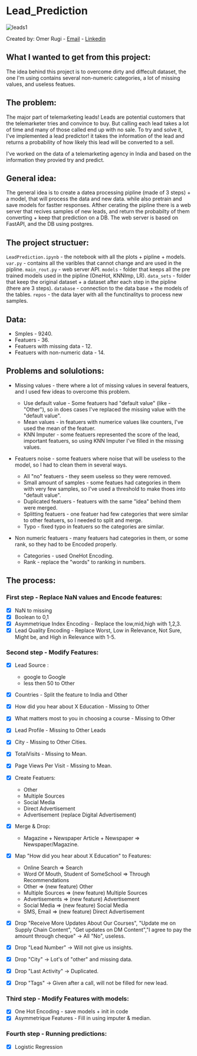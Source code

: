 # Lead_Prediction
![leads1](https://user-images.githubusercontent.com/57361655/187251593-3ab4c36d-5c7c-4c52-9325-7d28f75eed80.jpg)

Created by: Omer Rugi - [Email](mailto:omerihay@gmail.com) - [Linkedin](https://www.linkedin.com/in/omerugi/)
## What I wanted to get from this project:
The idea behind this project is to overcome dirty and diffecult dataset, the one I'm using contains several non-numeric categories, a lot of missing values, and useless featues.

## The problem:
The major part of telemarketing leads!
Leads are potential customers that the telemarketer tries and convince to buy.
But calling each lead takes a lot of time and many of those called end up with no sale.
To try and solve it, I've implemented a lead predictor! it takes the information of the lead and returns a probability of how likely this lead will be converted to a sell.

I've  worked on the data of a telemarketing agency in India and based on the information they provied try and predict. 

## General idea:
The general idea is to create a datea processing pipline (made of 3 steps) + a model, that will process the data and new data. while also pretrain and save models for fastter responses.
Afther cerating the pipline there is a web server that recives samples of new leads, and return the probabilty of them converting + keep that prediction on a DB.
The web server is based on FastAPI, and the DB using postgres.

## The project structuer:
`LeadPrediction.ipynb` - the notebook with all the plots + pipline + models.
`var.py` - contains all the varibles that cannot change and are used in the pipline.
`main_rout.py` - web server API.
`models` - folder that keeps all the pre trained models used in the pipline (OneHot, KNNImp, LR).
`data_sets` - folder that keep the original dataset + a dataset after each step in the pipline (there are 3 steps).
`database` - connection to the data base + the models of the tables.
`repos` - the data layer with all the functinalitys to process new samples.

## Data:
* Smples - 9240.
* Featuers - 36.
* Featuers with missing data - 12.
* Featuers with non-numeric data - 14.

## Problems and solulotions:

* Missing values - there where a lot of missing values in several featuers, and I used few ideas to overcome this problem.
    * Use default value - Some featuers had "default value" (like - "Other"), so in does cases I've replaced the missing value with the "default value".
    * Mean values - in featuers with numerice values like counters, I've used the mean of the featuer.
    * KNN Imputer - some featuers represented the score of the lead, important featuers, so using KNN Imputer I've filled in the missing values.

* Featuers noise - some featuers where noise that will be useless to the model, so I had to clean them in several ways.
    * All "no" featuers - they seem useless so they were removed.
    * Small amount of samples - some featues had categories in them with very few samples, so I've used a threshold to make thoes into "default value".
    * Duplicated featuers - featuers with the same "idea" behind them were merged.
    * Splitting featuers - one featuer had few categories that were similar to other featuers, so I needed to split and merge.
    * Typo - fixed typo in featuers so the categories are similar.

* Non numeric featuers - many featuers had categories in them, or some rank, so they had to be Encoded properly.
    * Categories - used OneHot Encoding.
    * Rank - replace the "words" to ranking in numbers.



## The process:

### First step - Replace NaN values and Encode features:
- [x] NaN to missing
- [x] Boolean to 0,1
- [x] Asymmetrique Index Encoding - Replace the low,mid,high with 1,2,3.
- [x] Lead Quality Encoding - Replace Worst, Low in Relevance, Not Sure, Might be, and High in Relevance with 1-5.

### Second step - Modify Features:
- [x] Lead Source : 
    - google to Google
    - less then 50 to Other
- [x] Countries - Split the feature to India and Other
- [x] How did you hear about X Education - Missing to Other
- [x] What matters most to you in choosing a course - Missing to Other
- [x] Lead Profile - Missing to Other Leads
- [x] City - Missing to Other Cities.

- [x] TotalVisits - Missing to Mean.
- [x] Page Views Per Visit - Missing to Mean.
- [x] Create Featuers:
    - Other
    - Multiple Sources
    - Social Media
    - Direct Advertisement
    - Advertisement (replace Digital Advertisement)
- [x] Merge & Drop:
    - Magazine + Newspaper Article + Newspaper => Newspaper/Magazine.
- [x] Map "How did you hear about X Education" to Features:
    - Online Search => Search
    - Word Of Mouth, Student of SomeSchool => Through Recommendations
    - Other => (new feature) Other
    - Multiple Sources => (new feature) Multiple Sources
    - Advertisements => (new feature) Advertisement
    - Social Media => (new feature) Social Media
    - SMS, Email => (new feature) Direct Advertisement
- [x] Drop "Receive More Updates About Our Courses", "Update me on Supply Chain Content", "Get updates on DM Content","I agree to pay the amount through cheque" -> All "No", useless.
- [x] Drop "Lead Number" -> Will not give us insights.
- [x] Drop "City" -> Lot's of "other" and missing data.
- [x] Drop "Last Activity" -> Duplicated.
- [x] Drop "Tags" -> Given after a call, will not be filled for new lead.

### Third step - Modify Features with models:
- [x] One Hot Encoding - save models + init in code
- [x] Asymmetrique Features - Fill in using imputer & median.

### Fourth step - Running predictions:
- [x] Logistic Regression
